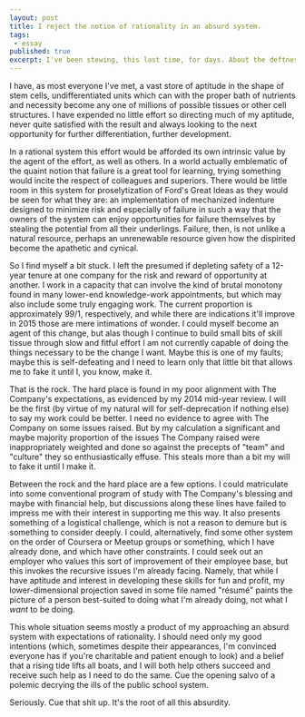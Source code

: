 ```yaml
---
layout: post
title: I reject the notion of rationality in an absurd system.
tags:
 - essay
published: true
excerpt: I've been stewing, this last time, for days. About the deftness with which I can _not_ contribute to the company for whom I work. About my "skillset" and what it says about me modulus the intersection of my current job, the job I want, and the job my company wants me to do. This recalls a melange of self-deprecation during my 12-year stint at a prior company, during which I flew a gradual but inescapable downward trajectory on the graphs of both self-worth and peer respect, together with a near-daily reflection on (sometimes unintentional) feedback I've received from my current employer, especially over the past year.
---
```

I have, as most everyone I've met, a vast store of aptitude in the shape of stem cells, undifferentiated units which can with the proper bath of nutrients and necessity become any one of millions of possible tissues or other cell structures. I have expended no little effort so directing much of my aptitude, never quite satisfied with the result and always looking to the next opportunity for further differentiation, further development.

In a rational system this effort would be afforded its own intrinsic value by the agent of the effort, as well as others. In a world actually emblematic of the quaint notion that failure is a great tool for learning, trying something would incite the respect of colleagues and superiors. There would be little room in this system for proselytization of Ford's Great Ideas as they would be seen for what they are: an implementation of mechanized indenture designed to minimize risk and especially of failure in such a way that the owners of the system can enjoy opportunities for failure themselves by stealing the potential from all their underlings. Failure, then, is not unlike a natural resource, perhaps an unrenewable resource given how the dispirited become the apathetic and cynical.

So I find myself a bit stuck. I left the presumed if depleting safety of a 12-year tenure at one company for the risk and reward of opportunity at another. I work in a capacity that can involve the kind of brutal monotony found in many lower-end knowledge-work appointments, but which may also include some truly engaging work. The current proportion is approximately 99/1, respectively, and while there are indications it'll improve in 2015 those are mere intimations of wonder. I could myself become an agent of this change, but alas though I continue to build small bits of skill tissue through slow and fitful effort I am not currently capable of doing the things necessary to be the change I want. Maybe this is one of my faults; maybe this is self-defeating and I need to learn only that little bit that allows me to fake it until I, you know, make it.

That is the rock. The hard place is found in my poor alignment with The Company's expectations, as evidenced by my 2014 mid-year review. I will be the first (by virtue of my natural will for self-deprecation if nothing else) to say my work could be better. I need no evidence to agree with The Company on some issues raised. But by my calculation a significant and maybe majority proportion of the issues The Company raised were inappropriately weighted and done so against the precepts of "team" and "culture" they so enthusiastically effuse. This steals more than a bit my will to fake it until I make it.

Between the rock and the hard place are a few options. I could matriculate into some conventional program of study with The Company's blessing and maybe with financial help, but discussions along these lines have failed to impress me with their interest in supporting me this way. It also presents something of a logistical challenge, which is not a reason to demure but is something to consider deeply. I could, alternatively, find some other system on the order of Coursera or Meetup groups or something, which I have already done, and which have other constraints. I could seek out an employer who values this sort of improvement of their employee base, but this invokes the recursive issues I'm already facing. Namely, that while I have aptitude and interest in developing these skills for fun and profit, my lower-dimensional projection saved in some file named "r&eacute;sum&eacute;" paints the picture of a person best-suited to doing what I'm already doing, not what I _want_ to be doing.

This whole situation seems mostly a product of my approaching an absurd system with expectations of rationality. I should need only my good intentions (which, sometimes despite their appearances, I'm convinced everyone has if you're charitable and patient enough to look) and a belief that a rising tide lifts all boats, and I will both help others succeed and receive such help as I need to do the same. Cue the opening salvo of a polemic decrying the ills of the public school system.

Seriously. Cue that shit up. It's the root of all this absurdity.

